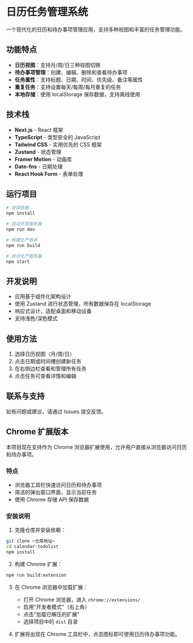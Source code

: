 # 日历任务管理系统

一个现代化的日历和待办事项管理应用，支持多种视图和丰富的任务管理功能。

## 功能特点

- **日历视图**：支持月/周/日三种视图切换
- **待办事项管理**：创建、编辑、删除和查看待办事项
- **任务属性**：支持标题、日期、时间、优先级、备注等属性
- **重复任务**：支持设置每天/每周/每月重复的任务
- **本地存储**：使用 localStorage 保存数据，支持离线使用

## 技术栈

- **Next.js** - React 框架
- **TypeScript** - 类型安全的 JavaScript
- **Tailwind CSS** - 实用优先的 CSS 框架
- **Zustand** - 状态管理
- **Framer Motion** - 动画库
- **Date-fns** - 日期处理
- **React Hook Form** - 表单处理

## 运行项目

```bash
# 安装依赖
npm install

# 启动开发服务器
npm run dev

# 构建生产版本
npm run build

# 启动生产服务器
npm start
```

## 开发说明

- 应用基于组件化架构设计
- 使用 Zustand 进行状态管理，所有数据保存在 localStorage
- 响应式设计，适配桌面和移动设备
- 支持浅色/深色模式

## 使用方法

1. 选择日历视图（月/周/日）
2. 点击日期或时间槽创建新任务
3. 在右侧边栏查看和管理所有任务
4. 点击任务可查看详情和编辑

## 联系与支持

如有问题或建议，请通过 Issues 提交反馈。

## Chrome 扩展版本

本项目现在支持作为 Chrome 浏览器扩展使用，允许用户直接从浏览器访问日历和待办事项。

### 特点

- 浏览器工具栏快速访问日历和待办事项
- 简洁的弹出窗口界面，显示当前任务
- 使用 Chrome 存储 API 保存数据

### 安装说明

1. 克隆仓库并安装依赖：

```bash
git clone <仓库地址>
cd calendar-todolist
npm install
```

2. 构建 Chrome 扩展：

```bash
npm run build:extension
```

3. 在 Chrome 浏览器中加载扩展：

   - 打开 Chrome 浏览器，进入 `chrome://extensions/`
   - 启用"开发者模式"（右上角）
   - 点击"加载已解压的扩展"
   - 选择项目中的 `dist` 目录

4. 扩展将出现在 Chrome 工具栏中，点击图标即可使用日历待办事项功能。
